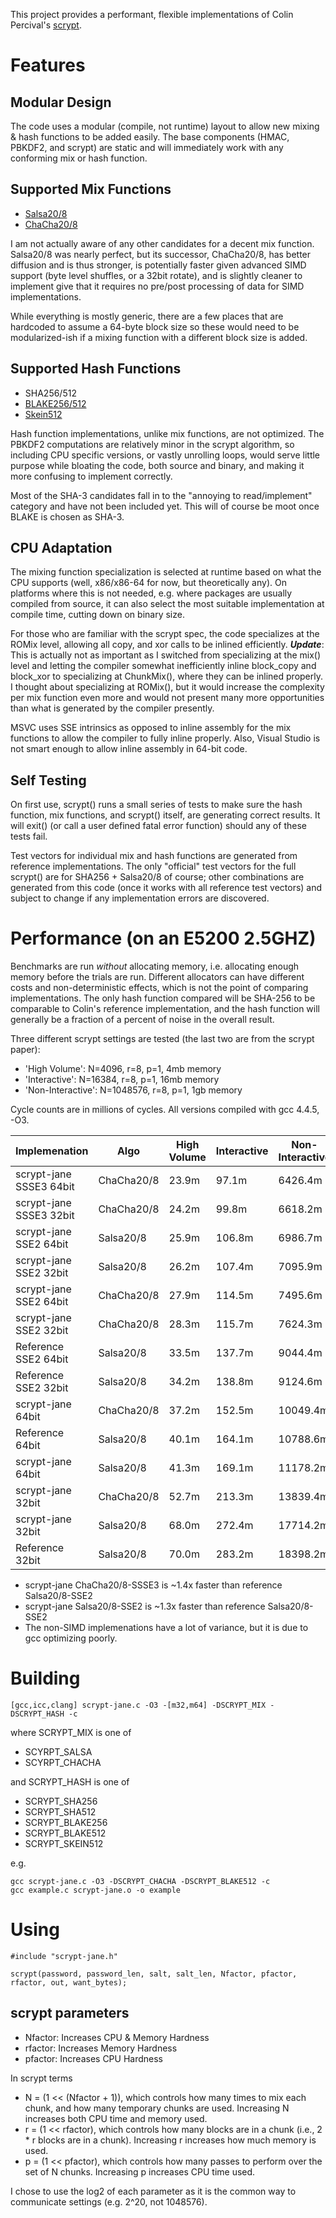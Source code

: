 This project provides a performant, flexible implementations of Colin Percival's [scrypt](http://www.tarsnap.com/scrypt.html).

# Features

## Modular Design

The code uses a modular (compile, not runtime) layout to allow new mixing & hash functions to be added easily. The base components (HMAC, PBKDF2, and scrypt) are static and will immediately work with any conforming mix or hash function.

## Supported Mix Functions

* [Salsa20/8](http://cr.yp.to/salsa20.html)
* [ChaCha20/8](http://cr.yp.to/chacha.html)

I am not actually aware of any other candidates for a decent mix function. Salsa20/8 was nearly perfect, but its successor, ChaCha20/8, has better diffusion and is thus stronger, is potentially faster given advanced SIMD support (byte level shuffles, or a 32bit rotate), and is slightly cleaner to implement give that it requires no pre/post processing of data for SIMD implementations. 

While everything is mostly generic, there are a few places that are hardcoded to assume a 64-byte block size so these would need to be modularized-ish if a mixing function with a different block size is added.

## Supported Hash Functions

* SHA256/512
* [BLAKE256/512](https://www.131002.net/blake/)
* [Skein512](http://www.skein-hash.info/)

Hash function implementations, unlike mix functions, are not optimized. The PBKDF2 computations are relatively minor in the scrypt algorithm, so including CPU specific versions, or vastly unrolling loops, would serve little purpose while bloating the code, both source and binary, and making it more confusing to implement correctly.

Most of the SHA-3 candidates fall in to the "annoying to read/implement" category and have not been included yet. This will of course be moot once BLAKE is chosen as SHA-3.

## CPU Adaptation

The mixing function specialization is selected at runtime based on what the CPU supports (well, x86/x86-64 for now, but theoretically any). On platforms where this is not needed, e.g. where packages are usually compiled from source, it can also select the most suitable implementation at compile time, cutting down on binary size.

For those who are familiar with the scrypt spec, the code specializes at the ROMix level, allowing all copy, and xor calls to be inlined efficiently. ***Update***: This is actually not as important as I switched from specializing at the mix() level and letting the compiler somewhat inefficiently inline block_copy and block_xor to specializing at ChunkMix(), where they can be inlined properly. I thought about specializing at ROMix(), but it would increase the complexity per mix function even more and would not present many more opportunities than what is generated by the compiler presently.

MSVC uses SSE intrinsics as opposed to inline assembly for the mix functions to allow the compiler to fully inline properly. Also, Visual Studio is not smart enough to allow inline assembly in 64-bit code. 

## Self Testing

On first use, scrypt() runs a small series of tests to make sure the hash function, mix functions, and scrypt() itself, are generating correct results. It will exit() (or call a user defined fatal error function) should any of these tests fail. 

Test vectors for individual mix and hash functions are generated from reference implementations. The only "official" test vectors for the full scrypt() are for SHA256 + Salsa20/8 of course; other combinations are generated from this code (once it works with all reference test vectors) and subject to change if any implementation errors are discovered.

# Performance (on an E5200 2.5GHZ)

Benchmarks are run _without_ allocating memory, i.e. allocating enough memory before the trials are run. Different allocators can have different costs and non-deterministic effects, which is not the point of comparing implementations. The only hash function compared will be SHA-256 to be comparable to Colin's reference implementation, and the hash function will generally be a fraction of a percent of noise in the overall result.

Three different scrypt settings are tested (the last two are from the scrypt paper): 

* 'High Volume': N=4096, r=8, p=1, 4mb memory
* 'Interactive': N=16384, r=8, p=1, 16mb memory
* 'Non-Interactive': N=1048576, r=8, p=1, 1gb memory

Cycle counts are in millions of cycles. All versions compiled with gcc 4.4.5, -O3.


<table>
<thead><tr><th>Implemenation</th><th>Algo</th><th>High Volume</th><th>Interactive</th><th>Non-Interactive</th></tr></thead>
<tbody>
<tr><td>scrypt-jane SSSE3 64bit</td><td>ChaCha20/8</td><td>23.9m</td><td> 97.1m</td><td> 6426.4m</td></tr>
<tr><td>scrypt-jane SSSE3 32bit</td><td>ChaCha20/8</td><td>24.2m</td><td> 99.8m</td><td> 6618.2m</td></tr>
<tr><td>scrypt-jane SSE2 64bit </td><td>Salsa20/8 </td><td>25.9m</td><td>106.8m</td><td> 6986.7m</td></tr>
<tr><td>scrypt-jane SSE2 32bit </td><td>Salsa20/8 </td><td>26.2m</td><td>107.4m</td><td> 7095.9m</td></tr>
<tr><td>scrypt-jane SSE2 64bit </td><td>ChaCha20/8</td><td>27.9m</td><td>114.5m</td><td> 7495.6m</td></tr>
<tr><td>scrypt-jane SSE2 32bit </td><td>ChaCha20/8</td><td>28.3m</td><td>115.7m</td><td> 7624.3m</td></tr>
<tr><td>Reference SSE2 64bit   </td><td>Salsa20/8 </td><td>33.5m</td><td>137.7m</td><td> 9044.4m</td></tr>
<tr><td>Reference SSE2 32bit   </td><td>Salsa20/8 </td><td>34.2m</td><td>138.8m</td><td> 9124.6m</td></tr>
<tr><td>scrypt-jane 64bit      </td><td>ChaCha20/8</td><td>37.2m</td><td>152.5m</td><td>10049.4m</td></tr>
<tr><td>Reference 64bit        </td><td>Salsa20/8 </td><td>40.1m</td><td>164.1m</td><td>10788.6m</td></tr>
<tr><td>scrypt-jane 64bit      </td><td>Salsa20/8 </td><td>41.3m</td><td>169.1m</td><td>11178.2m</td></tr>
<tr><td>scrypt-jane 32bit      </td><td>ChaCha20/8</td><td>52.7m</td><td>213.3m</td><td>13839.4m</td></tr>
<tr><td>scrypt-jane 32bit      </td><td>Salsa20/8 </td><td>68.0m</td><td>272.4m</td><td>17714.2m</td></tr>
<tr><td>Reference 32bit        </td><td>Salsa20/8 </td><td>70.0m</td><td>283.2m</td><td>18398.2m</td></tr>
</tbody>
</table>

* scrypt-jane ChaCha20/8-SSSE3 is ~1.4x faster than reference Salsa20/8-SSE2 
* scrypt-jane Salsa20/8-SSE2 is ~1.3x faster than reference Salsa20/8-SSE2 
* The non-SIMD implemenations have a lot of variance, but it is due to gcc optimizing poorly.

# Building

    [gcc,icc,clang] scrypt-jane.c -O3 -[m32,m64] -DSCRYPT_MIX -DSCRYPT_HASH -c

where SCRYPT_MIX is one of

* SCYRPT_SALSA
* SCYRPT_CHACHA

and SCRYPT_HASH is one of

* SCRYPT_SHA256
* SCRYPT_SHA512
* SCRYPT_BLAKE256
* SCRYPT_BLAKE512
* SCRYPT_SKEIN512

e.g.

    gcc scrypt-jane.c -O3 -DSCRYPT_CHACHA -DSCRYPT_BLAKE512 -c
    gcc example.c scrypt-jane.o -o example

# Using

    #include "scrypt-jane.h"

    scrypt(password, password_len, salt, salt_len, Nfactor, pfactor, rfactor, out, want_bytes);

## scrypt parameters

* Nfactor: Increases CPU & Memory Hardness
* rfactor: Increases Memory Hardness
* pfactor: Increases CPU Hardness

In scrypt terms

* N = (1 << (Nfactor + 1)), which controls how many times to mix each chunk, and how many temporary chunks are used. Increasing N increases both CPU time and memory used. 
* r = (1 << rfactor), which controls how many blocks are in a chunk (i.e., 2 * r blocks are in a chunk). Increasing r increases how much memory is used.
* p = (1 << pfactor), which controls how many passes to perform over the set of N chunks. Increasing p increases CPU time used.

I chose to use the log2 of each parameter as it is the common way to communicate settings (e.g. 2^20, not 1048576).